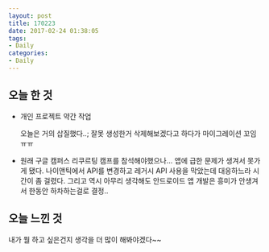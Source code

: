 ```yaml
---
layout: post
title: 170223
date: 2017-02-24 01:38:05
tags:
- Daily
categories:
- Daily
---
```


## 오늘 한 것

* 개인 프로젝트 약간 작업

  오늘은 거의 삽질했다..; 잘못 생성한거 삭제해보겠다고 하다가 마이그레이션 꼬임 ㅠㅠ

* 원래 구글 캠퍼스 리쿠르팅 캠프를 참석해야했으나... 앱에 급한 문제가 생겨서 못가게 됐다.
  나이앤틱에서 API를 변경하고 레거시 API 사용을 막았는데 대응하느라 시간이 좀 걸렸다. 그리고 역시 아무리 생각해도 안드로이드 앱 개발은 흥미가 안생겨서 한동안 하차하는걸로 결정..



## 오늘 느낀 것

내가 뭘 하고 싶은건지 생각을 더 많이 해봐야겠다~~
